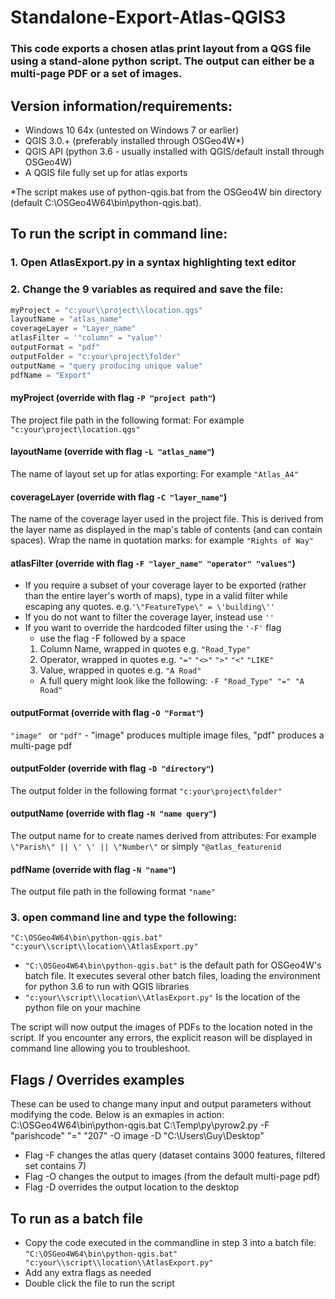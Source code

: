 # Standalone-Export-Atlas-QGIS3
### This code exports a chosen atlas print layout from a QGS file using a stand-alone python script. The output can either be a multi-page PDF or a set of images.
## Version information/requirements:
* Windows 10 64x (untested on Windows 7 or earlier)
* QGIS 3.0.+ (preferably installed through OSGeo4W*)
* QGIS API (python 3.6 - usually installed with QGIS/default install through OSGeo4W)
* A QGIS file fully set up for atlas exports

 *The script makes use of ‪python-qgis.bat from the OSGeo4W bin directory (default ‪C:\OSGeo4W64\bin\python-qgis.bat).

## To run the script in command line:

### 1. Open AtlasExport.py in a syntax highlighting text editor
### 2. Change the 9 variables as required and save the file:

```python
myProject = "c:your\\project\\location.qgs"
layoutName = "atlas_name"
coverageLayer = "Layer_name"
atlasFilter = '"column" = "value"'
outputFormat = "pdf"
outputFolder = "c:your\project\folder"
outputName = "query producing unique value"
pdfName = "Export"
```
#### myProject (override with flag ``` -P "project path" ```)
The project file path in the following format: For example ``` "c:your\project\location.qgs" ```
#### layoutName (override with flag ``` -L "atlas_name" ```)
The name of layout set up for atlas exporting: For example ``` "Atlas_A4" ```
#### coverageLayer (override with flag ``` -C "layer_name" ```)
The name of the coverage layer used in the project file. This is derived from the layer name as displayed in the map's table of contents (and can contain spaces). Wrap the name in quotation marks: for example ``` "Rights of Way" ```
#### atlasFilter (override with flag ``` -F "layer_name" "operator" "values" ```)
* If you require a subset of your coverage layer to be exported (rather than the entire layer's worth of maps), type in a valid filter while escaping any quotes. e.g.``` '\"FeatureType\" = \'building\'' ```
* If you do not want to filter the coverage layer, instead use ``` '' ```
* If you want to override the hardcoded filter using the ``` '-F' ``` flag
    * use the flag -F followed by a space
    1. Column Name, wrapped in quotes e.g. ``` "Road_Type" ```
    2. Operator, wrapped in quotes e.g. ``` "=" ``` ``` "<>" ``` ``` ">" ``` ``` "<" ``` ``` "LIKE" ```
    3. Value, wrapped in quotes e.g. ``` "A Road" ```
    * A full query might look like the following: ``` -F "Road_Type" "=" "A Road" ```
#### outputFormat (override with flag ``` -O "Format" ```)
 ```"image" ``` or ``` "pdf" ``` - "image" produces multiple image files, "pdf" produces a multi-page pdf
#### outputFolder (override with flag ``` -D "directory" ```)
The output folder in the following format ``` "c:your\project\folder" ```
#### outputName (override with flag ``` -N "name query" ```)
The output name for to create names derived from attributes: For example ``` \"Parish\" || \' \' || \"Number\" ``` or simply ``` "@atlas_featurenid ```
#### pdfName (override with flag ``` -N "name" ```)
The output file path in the following format ``` "name" ```
### 3. open command line and type the following:
``` "C:\OSGeo4W64\bin\python-qgis.bat" "c:your\\script\\location\\AtlasExport.py" ```
* ``` "C:\OSGeo4W64\bin\python-qgis.bat" ``` is the default path for OSGeo4W's batch file. It executes several other batch files, loading the environment for python 3.6 to run with QGIS libraries
* ``` "c:your\\script\\location\\AtlasExport.py" ``` Is the location of the python file on your machine

The script will now output the images of PDFs to the location noted in the script. If you encounter any errors, the explicit reason will be displayed in command line allowing you to troubleshoot.

## Flags / Overrides examples
These can be used to change many input and output parameters without modifying the code. Below is an exmaples in action:
C:\OSGeo4W64\bin\python-qgis.bat C:\Temp\py\pyrow2.py -F "parishcode" "=" "207" -O image -D "C:\Users\Guy\Desktop"
* Flag -F changes the atlas query (dataset contains 3000 features, filtered set contains 7)
* Flag -O changes the output to images (from the default multi-page pdf)
* Flag -D overrides the output location to the desktop


## To run as a batch file
* Copy the code executed in the commandline in step 3 into a batch file: ``` "C:\OSGeo4W64\bin\python-qgis.bat" "c:your\\script\\location\\AtlasExport.py" ```
* Add any extra flags as needed
* Double click the file to run the script
